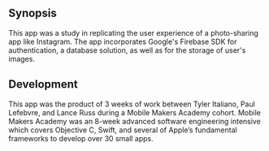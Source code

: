 ## Synopsis

This app was a study in replicating the user experience of a photo-sharing app like Instagram. The app incorporates Google's Firebase SDK for authentication, a database solution, as well as for the storage of user's images.

## Development

This app was the product of 3 weeks of work between Tyler Italiano, Paul Lefebvre, and Lance Russ during a Mobile Makers Academy cohort. Mobile Makers Academy was an 8-week advanced software engineering intensive which covers Objective C, Swift, and several of Apple’s fundamental frameworks to develop over 30 small apps.
